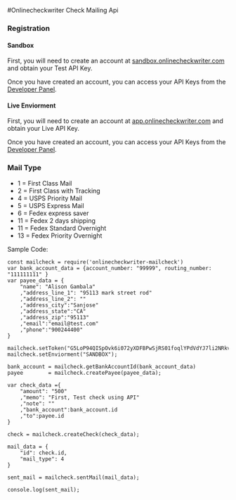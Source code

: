 #Onlinecheckwriter Check Mailing Api


### Registration

#### Sandbox 

First, you will need to  create an account at [sandbox.onlinecheckwriter.com](https://sandbox.onlinecheckwriter.com) and obtain your Test  API Key.

Once you have created an account, you can access your API Keys from the [Developer Panel](https://sandbox.onlinecheckwriter.com/manage/developer/index).


#### Live Enviorment 

First, you will need to  create an account at [app.onlinecheckwriter.com](https://app.onlinecheckwriter.com) and obtain your Live  API Key.

Once you have created an account, you can access your API Keys from the [Developer Panel](https://app.onlinecheckwriter.com/manage/developer/index).


### Mail Type
- 1 = First Class Mail
- 2 = First Class with Tracking
- 4 = USPS Priority Mail
- 5 = USPS Express Mail
- 6 = Fedex express saver
- 11 = Fedex 2 days shipping
- 11 = Fedex Standard Overnight
- 13 = Fedex Priority Overnight


Sample Code:

```nodejs
const mailcheck = require('onlinecheckwriter-mailcheck')
var bank_account_data = {account_number: "99999", routing_number: "111111111" }
var payee_data = {
	"name": "Alison Gambala"
	,"address_line_1": "95113 mark street rod"
	,"address_line_2": ""
	,"address_city":"Sanjose"
	,"address_state":"CA"
	,"address_zip":"95113"
	,"email":"email@test.com"
	,"phone":"900244400"
}

mailcheck.setToken("G5LoP94QISpOvk6i072yXDFBPwSjRS01foqlYPdVdYJ7li2NRkvzuHvYIzif");
mailcheck.setEnviorment("SANDBOX");

bank_account = mailcheck.getBankAccountId(bank_account_data)
payee        = mailcheck.createPayee(payee_data);

var check_data ={
	"amount": "500"
	,"memo": "First, Test check using API"
	,"note": ""
	,"bank_account":bank_account.id
	,"to":payee.id
}

check = mailcheck.createCheck(check_data);

mail_data = {
    "id": check.id,
    "mail_type": 4
}

sent_mail = mailcheck.sentMail(mail_data);

console.log(sent_mail);




```